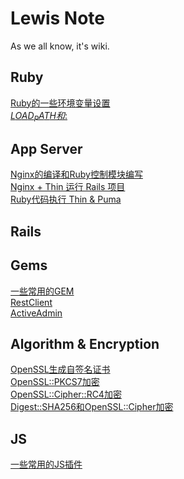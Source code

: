 # Lewis Note
As we all know, it's wiki.
## Ruby
[Ruby的一些环境变量设置](./ruby/environment_set.md)<br/>
[$LOAD_PATH和$:](./ruby/load_path.md)
## App Server
[Nginx的编译和Ruby控制模块编写](./app_server/nginx_compile_and_control.md)<br/>
[Nginx + Thin 运行 Rails 项目](./app_server/nginx_with_thin.md)<br/>
[Ruby代码执行 Thin & Puma](./app_server/ruby_exec_thin_and_puma.md)
## Rails
## Gems
[一些常用的GEM](./gems/some_common_gem.md)<br/>
[RestClient](./gems/rest_client.md)<br/>
[ActiveAdmin](./gems/active_admin.md)
## Algorithm & Encryption
[OpenSSL生成自签名证书](./algorithm_encryption/self_signed_cert.md)<br/>
[OpenSSL::PKCS7加密](./algorithm_encryption/openssl_pkcs7.md)<br/>
[OpenSSL::Cipher::RC4加密](./algorithm_encryption/openssl_cipher_rc4.md)<br/>
[Digest::SHA256和OpenSSL::Cipher加密](./algorithm_encryption/digest_sha256_openssl_cipher.md)
## JS
[一些常用的JS插件](./js/some_common_js_plugin.md)